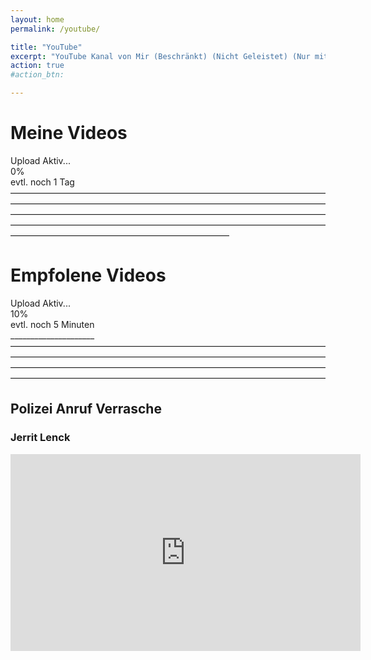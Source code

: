 ```yaml
---
layout: home
permalink: /youtube/

title: "YouTube"
excerpt: "YouTube Kanal von Mir (Beschränkt) (Nicht Geleistet) (Nur mit Link verfügbar)"
action: true
#action_btn:

---
```


# Meine Videos
Upload Aktiv...\
0%\
evtl. noch 1 Tag\
—————————————————————————————————————————————————————————————————————————————————————————————————————————————————————————————————————————————————————————————————————————

# Empfolene Videos
Upload Aktiv...\
10%\
evtl. noch 5 Minuten\
_____________________————————————————————————————————————————————————————————————————————————————————————————————————————————————————————————————————————————————————

## Polizei Anruf Verrasche
### Jerrit Lenck
<iframe width="560" height="315" src="https://www.youtube.com/embed/eaFeH_QkG_w?si=lVlT_dOdD-JnZyzc" title="YouTube video player" frameborder="0" allow="accelerometer; autoplay; clipboard-write; encrypted-media; gyroscope; picture-in-picture; web-share" referrerpolicy="strict-origin-when-cross-origin" allowfullscreen></iframe>
